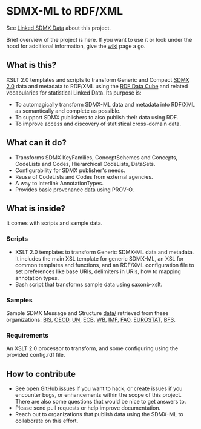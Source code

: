 # SDMX-ML to RDF/XML

See [Linked SDMX Data](http://csarven.ca/linked-sdmx-data) about this project.

Brief overview of the project is here. If you want to use it or look under the hood for additional information, give the [wiki](https://github.com/csarven/linked-sdmx/wiki) page a go.

## What is this?

XSLT 2.0 templates and scripts to transform Generic and Compact [SDMX 2.0](http://sdmx.org/?page_id=16#package) data and metadata to RDF/XML using the [RDF Data Cube](http://www.w3.org/TR/vocab-data-cube/) and related vocabularies for statistical Linked Data. Its purpose is:

* To automagically transform SDMX-ML data and metadata into RDF/XML as semantically and complete as possible.
* To support SDMX publishers to also publish their data using RDF.
* To improve access and discovery of statistical cross-domain data.

## What can it do?
* Transforms SDMX KeyFamilies, ConceptSchemes and Concepts, CodeLists and Codes, Hierarchical CodeLists, DataSets.
* Configurability for SDMX publisher's needs.
* Reuse of CodeLists and Codes from external agencies.
* A way to interlink AnnotationTypes.
* Provides basic provenance data using PROV-O.

## What is inside?

It comes with scripts and sample data.

### Scripts
* XSLT 2.0 templates to transform Generic SDMX-ML data and metadata. It includes the main XSL template for generic SDMX-ML, an XSL for common templates and functions, and an RDF/XML configuration file to set preferences like base URIs, delimiters in URIs, how to mapping annotation types.
* Bash script that transforms sample data using saxonb-xslt.

### Samples
Sample SDMX Message and Structure [data/](https://github.com/csarven/linked-sdmx/tree/master/data) retrieved from these organizations: <a href="http://www.bis.org/" title="Bank for International Statements">BIS</a>, <a href="http://www.oecd.org/" title="Organisation for Economic Co-operation and Development">OECD</a>, <a href="http://www.un.org/" title="United Nations">UN</a>, <a href="http:/www.ecb.int/" title="European Central Bank">ECB</a>, <a href="http://worldbank.org/" title="World Bank">WB</a>, <a href="http://imf.org/" title="International Monetary Fund">IMF</a>, <a href="http://fao.org/" title="Food and Agriculture Organization of the United Nations">FAO</a>, <a href="http://epp.eurostat.ec.europa.eu/" title="Eurostat">EUROSTAT</a>, <a href="http://www.bfs.admin.ch/" title="Swiss Federal Statistical Office">BFS</a>.

### Requirements
An XSLT 2.0 processor to transform, and some configuring using the provided config.rdf file.

## How to contribute
* See [open GitHub issues](https://github.com/csarven/linked-sdmx/issues?state=open) if you want to hack, or create issues if you encounter bugs, or enhancements within the scope of this project. There are also some questions that would be nice to get answers to.
* Please send pull requests or help improve documentation.
* Reach out to organizations that publish data using the SDMX-ML to collaborate on this effort.
